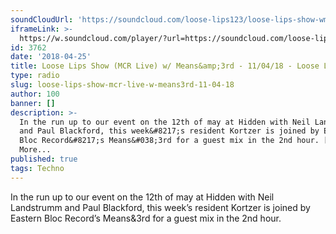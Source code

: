 ```yaml
---
soundCloudUrl: 'https://soundcloud.com/loose-lips123/loose-lips-show-wmeans-3rd-110418'
iframeLink: >-
  https://w.soundcloud.com/player/?url=https://soundcloud.com/loose-lips123/loose-lips-show-wmeans-3rd-110418?in=loose-lips123/sets/radioshows&color=00aabb&auto_play=false&hide_related=false&show_comments=true&show_user=true&show_reposts=false
id: 3762
date: '2018-04-25'
title: Loose Lips Show (MCR Live) w/ Means&amp;3rd - 11/04/18 - Loose Lips
type: radio
slug: loose-lips-show-mcr-live-w-means3rd-11-04-18
author: 100
banner: []
description: >-
  In the run up to our event on the 12th of may at Hidden with Neil Landstrumm
  and Paul Blackford, this week&#8217;s resident Kortzer is joined by Eastern
  Bloc Record&#8217;s Means&#038;3rd for a guest mix in the 2nd hour. [...]Read
  More...
published: true
tags: Techno
---
```

In the run up to our event on the 12th of may at Hidden with Neil Landstrumm and Paul Blackford, this week’s resident Kortzer is joined by Eastern Bloc Record’s Means&3rd for a guest mix in the 2nd hour.